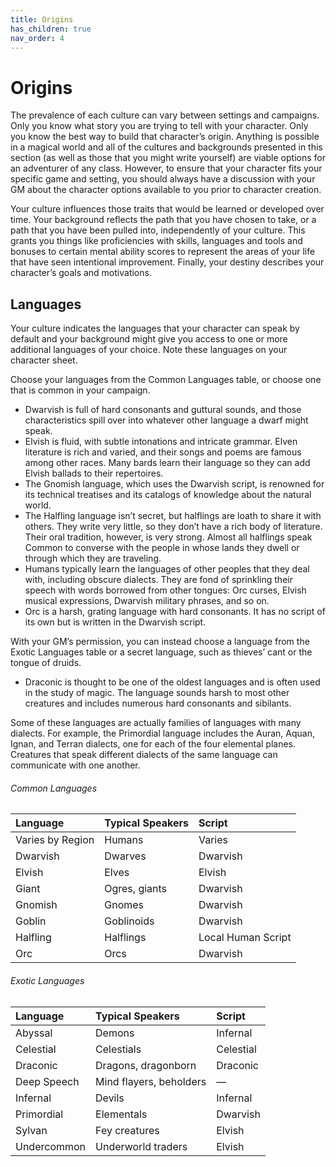 ```yaml
---
title: Origins
has_children: true
nav_order: 4
---
```


# Origins
The prevalence of each culture can vary between settings and campaigns. Only you know what story you are trying to tell with your character. Only you know the best way to build that character’s origin. Anything is possible in a magical world and all of the cultures and backgrounds presented in this section (as well as those that you might write yourself) are viable options for an adventurer of any class. However, to ensure that your character fits your specific game and setting, you should always have a discussion with your GM about the character options available to you prior to character creation.

Your culture influences those traits that would be learned or developed over time. Your background reflects the path that you have chosen to take, or a path that you have been pulled into, independently of your culture. This grants you things like proficiencies with skills, languages and tools and bonuses to certain mental ability scores to represent the areas of your life that have seen intentional improvement. Finally, your destiny describes your character’s goals and motivations.

## Languages
Your culture indicates the languages that your character can speak by default and your background might give you access to one or more additional languages of your choice. Note these languages on your character sheet.

Choose your languages from the Common Languages table, or choose one that is common in your campaign.
* Dwarvish is full of hard consonants and guttural sounds, and those characteristics spill over into whatever other language a dwarf might speak.
* Elvish is fluid, with subtle intonations and intricate grammar. Elven literature is rich and varied, and their songs and poems are famous among other races. Many bards learn their language so they can add Elvish ballads to their repertoires.
* The Gnomish language, which uses the Dwarvish script, is renowned for its technical treatises and its catalogs of knowledge about the natural world.
* The Halfling language isn’t secret, but halflings are loath to share it with others. They write very little, so they don’t have a rich body of literature. Their oral tradition, however, is very strong. Almost all halflings speak Common to converse with the people in whose lands they dwell or through which they are traveling.
* Humans typically learn the languages of other peoples that they deal with, including obscure dialects. They are fond of sprinkling their speech with words borrowed from other tongues: Orc curses, Elvish musical expressions, Dwarvish military phrases, and so on.
* Orc is a harsh, grating language with hard consonants. It has no script of its own but is written in the Dwarvish script.

With your GM’s permission, you can instead choose a language from the Exotic Languages table or a secret language, such as thieves’ cant or the tongue of druids.
* Draconic is thought to be one of the oldest languages and is often used in the study of magic. The language sounds harsh to most other creatures and includes numerous hard consonants and sibilants.

Some of these languages are actually families of languages with many dialects. For example, the Primordial language includes the Auran, Aquan, Ignan, and Terran dialects, one for each of the four elemental planes. Creatures that speak different dialects of the same language can communicate with one another.

###### Common Languages

| Language | Typical Speakers | Script |
|:---------|:-----------------|:-------|
| Varies by Region | Humans | Varies |
| Dwarvish | Dwarves | Dwarvish |
| Elvish | Elves | Elvish |
| Giant | Ogres, giants | Dwarvish |
| Gnomish | Gnomes | Dwarvish |
| Goblin | Goblinoids | Dwarvish |
| Halfling | Halflings | Local Human Script |
| Orc | Orcs | Dwarvish |

###### Exotic Languages

| Language | Typical Speakers | Script |
|:---------|:-----------------|:-------|
| Abyssal | Demons | Infernal |
| Celestial | Celestials | Celestial |
| Draconic | Dragons, dragonborn | Draconic |
| Deep Speech | Mind flayers, beholders	| — |
| Infernal | Devils | Infernal |
| Primordial | Elementals | Dwarvish |
| Sylvan | Fey creatures | Elvish |
| Undercommon | Underworld traders | Elvish |

